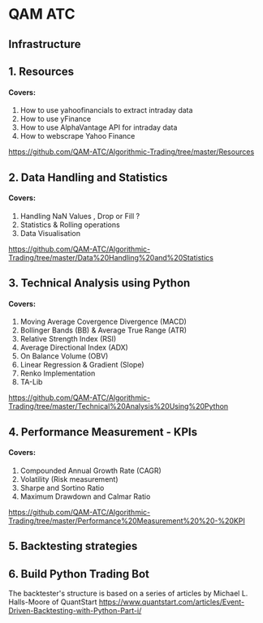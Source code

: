 # QAM ATC

## Infrastructure

## 1. Resources
####  Covers: 
1. How to use yahoofinancials to extract intraday data
2. How to use yFinance
3. How to use AlphaVantage API for intraday data
4. How to webscrape Yahoo Finance 

https://github.com/QAM-ATC/Algorithmic-Trading/tree/master/Resources
## 2. Data Handling and Statistics
#### Covers: 
1. Handling NaN Values , Drop or Fill ?
2. Statistics & Rolling operations
3. Data Visualisation

https://github.com/QAM-ATC/Algorithmic-Trading/tree/master/Data%20Handling%20and%20Statistics


## 3. Technical Analysis using Python 
#### Covers: 
1. Moving Average Covergence Divergence (MACD) 
2. Bollinger Bands (BB) & Average True Range (ATR)
3. Relative Strength Index (RSI)
4. Average Directional Index (ADX)
5. On Balance Volume (OBV)
6. Linear Regression & Gradient (Slope)
7. Renko Implementation
8. TA-Lib

https://github.com/QAM-ATC/Algorithmic-Trading/tree/master/Technical%20Analysis%20Using%20Python

## 4. Performance Measurement - KPIs
#### Covers: 
1. Compounded Annual Growth Rate (CAGR)
2. Volatility (Risk measurement)
3. Sharpe and Sortino Ratio 
4. Maximum Drawdown and Calmar Ratio

https://github.com/QAM-ATC/Algorithmic-Trading/tree/master/Performance%20Measurement%20%20-%20KPI

## 5. Backtesting strategies 
## 6. Build Python Trading Bot 


The backtester's structure is based on a series of articles by Michael L. Halls-Moore of QuantStart
https://www.quantstart.com/articles/Event-Driven-Backtesting-with-Python-Part-i/
